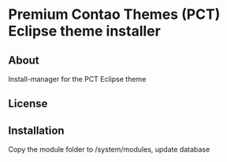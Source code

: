 Premium Contao Themes (PCT) Eclipse theme installer
================

About
-----
Install-manager for the PCT Eclipse theme

License
-------

Installation
------------
Copy the module folder to /system/modules, update database
